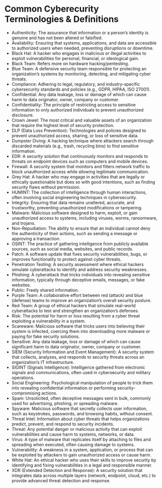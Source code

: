 # Common Cyberecurity Terminologies & Definitions 

* Authenticity: The assurance that information or a person’s identity is genuine and has not been altered or falsified.
* Availability: Ensuring that systems, applications, and data are accessible to authorized users when needed, preventing disruptions or downtime.
* Black Hat: A hacker who engages in malicious or illegal activities to exploit vulnerabilities for personal, financial, or ideological gain.
* Black Team: Refers more on hardware hacking/pentesting.
* Blue Team: A defensive security team responsible for protecting an organization’s systems by monitoring, detecting, and mitigating cyber threats.
* Compliance: Adhering to legal, regulatory, and industry-specific cybersecurity standards and policies (e.g., GDPR, HIPAA, ISO 27001).
* Confidential: Any data leakage, loss or damage of which can cause harm to data originator, owner, company or customer.
* Confidentiality: The principle of restricting access to sensitive information to only authorized individuals to prevent unauthorized disclosure.
* Crown Jewel: The most critical and valuable assets of an organization that require the highest level of security protection.
* DLP (Data Loss Prevention): Technologies and policies designed to prevent unauthorized access, sharing, or loss of sensitive data.
* Dumpster Diving: A hacking technique where attackers search through discarded materials (e.g., trash, recycling bins) to find sensitive information.
* EDR: A security solution that continuously monitors and responds to threats on endpoint devices such as computers and mobile devices.
* Firewall: A security system that monitors and filters network traffic to block unauthorized access while allowing legitimate communication.
* Grey Hat: A hacker who may engage in activities that are legally or ethically questionable but does so with good intentions, such as finding security flaws without permission.
* HUMINT: The collection of intelligence through human interactions, often involving social engineering techniques in cybersecurity.
* Integrity: Ensuring that data remains unaltered, accurate, and trustworthy, preventing unauthorized modifications or tampering.
* Malware: Malicious software designed to harm, exploit, or gain unauthorized access to systems, including viruses, worms, ransomware, and trojans.
* Non-Repudiation: The ability to ensure that an individual cannot deny the authenticity of their actions, such as sending a message or approving a transaction.
* OSINT: The practice of gathering intelligence from publicly available sources, such as social media, websites, and public records.
* Patch: A software update that fixes security vulnerabilities, bugs, or improves functionality to protect against cyber threats.
* Penetration Testing: A security assessment where ethical hackers simulate cyberattacks to identify and address security weaknesses.
* Phishing: A cyberattack that tricks individuals into revealing sensitive information, typically through deceptive emails, messages, or fake websites.
* Public: Freely shared information.
* Purple Team: A collaborative effort between red (attack) and blue (defense) teams to improve an organization’s overall security posture.
* Red Team: A group of ethical hackers that simulate real-world cyberattacks to test and strengthen an organization’s defenses.
* Risk: The potential for harm or loss resulting from a cyber threat exploiting a vulnerability in a system.
* Scareware: Malicious software that tricks users into believing their system is infected, coercing them into downloading more malware or paying for fake security solutions.
* Sensitive: Any data leakage, loss or damage of which can cause significant harm to data originator, owner, company or customer.
* SIEM (Security Information and Event Management): A security system that collects, analyzes, and responds to security threats across an organization’s IT infrastructure.
* SIGINT (Signals Intelligence): Intelligence gathered from electronic signals and communications, often used in cybersecurity and military operations.
* Social Engineering: Psychological manipulation of people to trick them into revealing confidential information or performing security-compromising actions.
* Spam: Unsolicited, often deceptive messages sent in bulk, commonly used for advertising, phishing, or spreading malware.
* Spyware: Malicious software that secretly collects user information, such as keystrokes, passwords, and browsing habits, without consent.
* Threat Intel: Information about cyber threats that helps organizations predict, prevent, and respond to security incidents.
* Threat: Any potential danger or malicious activity that can exploit vulnerabilities and cause harm to systems, networks, or data.
* Virus: A type of malware that replicates itself by attaching to files and spreading when executed, often causing damage to systems.
* Vulnerability: A weakness in a system, application, or process that can be exploited by attackers to gain unauthorized access or cause harm.
* White Hat: An ethical hacker who uses their skills to improve security by identifying and fixing vulnerabilities in a legal and responsible manner.
* XDR (Extended Detection and Response): A security solution that integrates data across multiple layers (network, endpoint, cloud, etc.) to provide advanced threat detection and response.
